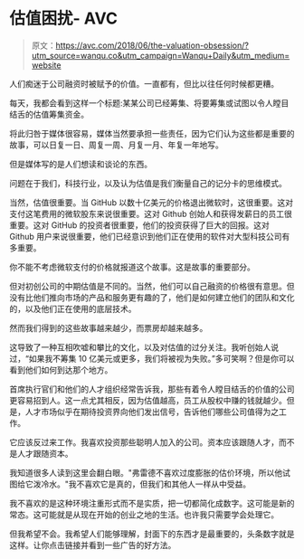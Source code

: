 # 估值困扰- AVC

> 原文：<https://avc.com/2018/06/the-valuation-obsession/?utm_source=wanqu.co&utm_campaign=Wanqu+Daily&utm_medium=website>

人们痴迷于公司融资时被赋予的价值。一直都有，但比以往任何时候都更糟。

每天，我都会看到这样一个标题:某某公司已经筹集、将要筹集或试图以令人瞠目结舌的估值筹集资金。

将此归咎于媒体很容易，媒体当然要承担一些责任，因为它们认为这些都是重要的故事，可以日复一日、周复一周、月复一月、年复一年地写。

但是媒体写的是人们想读和谈论的东西。

问题在于我们，科技行业，以及认为估值是我们衡量自己的记分卡的思维模式。

当然，估值很重要。当 GitHub 以数十亿美元的价格退出微软时，这很重要。这对支付这笔费用的微软股东来说很重要。这对 Github 创始人和获得发薪日的员工很重要。这对 GitHub 的投资者很重要，他们的投资获得了巨大的回报。这对 Github 用户来说很重要，他们已经意识到他们正在使用的软件对大型科技公司有多重要。

你不能不考虑微软支付的价格就报道这个故事。这是故事的重要部分。

但对初创公司的中期估值是不同的。当然，他们可以自己融资的价格很有意思。但没有比他们推向市场的产品和服务更有趣的了，他们是如何建立他们的团队和文化的，以及他们正在使用的底层技术。

然而我们得到的这些故事越来越少，而票房却越来越多。

这导致了一种互相吹嘘和攀比的文化，以及对估值的过分关注。我听创始人说过，“如果我不筹集 10 亿美元或更多，我们将被视为失败。”多可笑啊？但是你可以看到他们如何到达那个地方。

首席执行官们和他们的人才组织经常告诉我，那些有着令人瞠目结舌的价值的公司更容易招到人。这一点尤其相反，因为估值越高，员工从股权中赚的钱就越少。但是，人才市场似乎在期待投资界向他们发出信号，告诉他们哪些公司值得为之工作。

它应该反过来工作。我喜欢投资那些聪明人加入的公司。资本应该跟随人才，而不是人才跟随资本。

我知道很多人读到这里会翻白眼。"弗雷德不喜欢过度膨胀的估价环境，所以他试图给它泼冷水。"我不喜欢它是真的，但我们和其他人一样从中受益。

我不喜欢的是这种环境注重形式而不是实质，把一切都简化成数字。这可能是新的常态。这可能就是从现在开始的创业之地的生活。也许我只需要学会处理它。

但我希望不会。我希望人们能够理解，封面下的东西才是最重要的，头条数字就是这样。让你点击链接并看到一些广告的好方法。